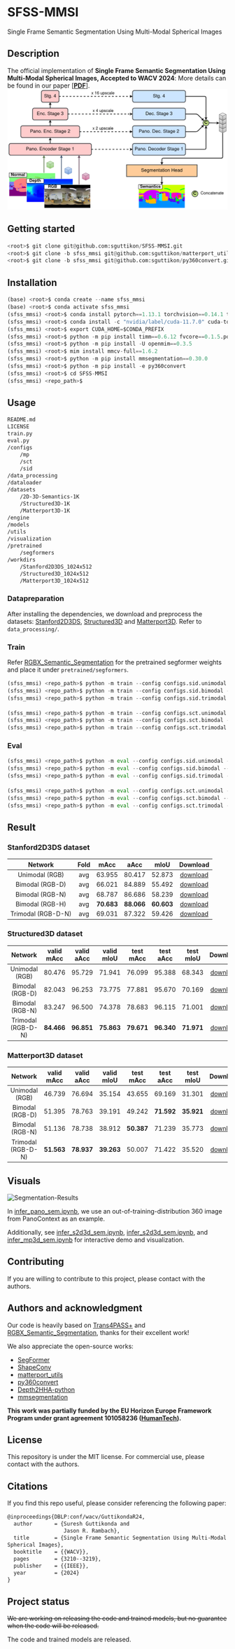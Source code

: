 # SFSS-MMSI

Single Frame Semantic Segmentation Using Multi-Modal Spherical Images

## Description

The official implementation of **Single Frame Semantic Segmentation Using Multi-Modal Spherical Images, Accepted to WACV 2024**:
More details can be found in our paper [[**PDF**](https://arxiv.org/pdf/2308.09369.pdf)].
![sfss-mmsi](figures/wacv_teaser.png)

## Getting started

```python
<root>$ git clone git@github.com:sguttikon/SFSS-MMSI.git
<root>$ git clone -b sfss_mmsi git@github.com:sguttikon/matterport_utils.git
<root>$ git clone -b sfss_mmsi git@github.com:sguttikon/py360convert.git
```

## Installation

```python
(base) <root>$ conda create --name sfss_mmsi
(base) <root>$ conda activate sfss_mmsi
(sfss_mmsi) <root>$ conda install pytorch==1.13.1 torchvision==0.14.1 torchaudio==0.13.1 pytorch-cuda=11.7 -c pytorch -c nvidia
(sfss_mmsi) <root>$ conda install -c "nvidia/label/cuda-11.7.0" cuda-toolkit
(sfss_mmsi) <root>$ export CUDA_HOME=$CONDA_PREFIX
(sfss_mmsi) <root>$ python -m pip install timm==0.6.12 fvcore==0.1.5.post20221221 open3d==0.16.0 easydict==1.10 opencv-python==4.7.0.68 tensorboardx==2.5.1 notebook==7.0.2
(sfss_mmsi) <root>$ python -m pip install -U openmim==0.3.5
(sfss_mmsi) <root>$ mim install mmcv-full==1.6.2
(sfss_mmsi) <root>$ python -m pip install mmsegmentation==0.30.0
(sfss_mmsi) <root>$ python -m pip install -e py360convert
(sfss_mmsi) <root>$ cd SFSS-MMSI
(sfss_mmsi) <repo_path>$
```

## Usage

```
README.md
LICENSE
train.py
eval.py
/configs
    /mp
    /sct
    /sid
/data_processing
/dataloader
/datasets
    /2D-3D-Semantics-1K
    /Structured3D-1K
    /Matterport3D-1K
/engine
/models
/utils
/visualization
/pretrained
    /segformers
/workdirs
    /Stanford2D3DS_1024x512
    /Structured3D_1024x512
    /Matterport3D_1024x512
```

### Datapreparation

After installing the dependencies, we download and preprocess the datasets: [Stanford2D3DS](http://buildingparser.stanford.edu/dataset.html), [Structured3D](https://structured3d-dataset.org/) and [Matterport3D](https://niessner.github.io/Matterport/). Refer to `data_processing/`.

### Train

Refer [RGBX_Semantic_Segmentation](https://github.com/huaaaliu/RGBX_Semantic_Segmentation) for the pretrained segformer weights and place it under `pretrained/segformers`.

```python
(sfss_mmsi) <repo_path>$ python -m train --config configs.sid.unimodal --devices 1
(sfss_mmsi) <repo_path>$ python -m train --config configs.sid.bimodal --devices 1
(sfss_mmsi) <repo_path>$ python -m train --config configs.sid.trimodal --devices 1

(sfss_mmsi) <repo_path>$ python -m train --config configs.sct.unimodal --devices 1
(sfss_mmsi) <repo_path>$ python -m train --config configs.sct.bimodal --devices 1
(sfss_mmsi) <repo_path>$ python -m train --config configs.sct.trimodal --devices 1
```

### Eval

```python
(sfss_mmsi) <repo_path>$ python -m eval --config configs.sid.unimodal --split validation --epochs epoch-best.pth
(sfss_mmsi) <repo_path>$ python -m eval --config configs.sid.bimodal --split validation --epochs epoch-best.pth
(sfss_mmsi) <repo_path>$ python -m eval --config configs.sid.trimodal --split validation --epochs epoch-best.pth

(sfss_mmsi) <repo_path>$ python -m eval --config configs.sct.unimodal --split <validation/test> --epochs epoch-best.pth
(sfss_mmsi) <repo_path>$ python -m eval --config configs.sct.bimodal --split <validation/test> --epochs epoch-best.pth
(sfss_mmsi) <repo_path>$ python -m eval --config configs.sct.trimodal --split <validation/test> --epochs epoch-best.pth
```

## Result

### Stanford2D3DS dataset

| **Network**       | **Fold**  | **mAcc**    | **aAcc**    | **mIoU**    | Download        |
| :---------------: | :-------: | :---------: | :---------: | :---------: | :-------------: |
| Unimodal (RGB)    |    avg    |   63.955    |   80.417    |   52.873    | [download](https://cloud.dfki.de/owncloud/index.php/s/S6HqczbR3yL4Z82?path=%2Fworkdirs%2FStanford2D3DS_1024x512) |
| Bimodal  (RGB-D)  |    avg    |   66.021    |   84.889    |   55.492    | [download](https://cloud.dfki.de/owncloud/index.php/s/S6HqczbR3yL4Z82?path=%2Fworkdirs%2FStanford2D3DS_1024x512) |
| Bimodal  (RGB-N)  |    avg    |   68.787    |   86.686    |   58.239    | [download](https://cloud.dfki.de/owncloud/index.php/s/S6HqczbR3yL4Z82?path=%2Fworkdirs%2FStanford2D3DS_1024x512) |
| Bimodal  (RGB-H)  |    avg    | **70.683**  | **88.066**  | **60.603**  | [download](https://cloud.dfki.de/owncloud/index.php/s/S6HqczbR3yL4Z82?path=%2Fworkdirs%2FStanford2D3DS_1024x512) |
| Trimodal (RGB-D-N)|    avg    |   69.031    |   87.322    |   59.426    | [download](https://cloud.dfki.de/owncloud/index.php/s/S6HqczbR3yL4Z82?path=%2Fworkdirs%2FStanford2D3DS_1024x512) |

### Structured3D dataset

| **Network**       | **valid mAcc** | **valid aAcc** | **valid mIoU** | **test mAcc** | **test aAcc** | **test mIoU** | Download        |
| :---------------: |:-------------: | :------------: | :------------: |:------------: | :-----------: | :-----------: | :-------------: |
| Unimodal (RGB)    |     80.476     |     95.729     |     71.941     |    76.099     |    95.388     |    68.343     | [download](https://cloud.dfki.de/owncloud/index.php/s/S6HqczbR3yL4Z82?path=%2Fworkdirs%2FStructured3D_1024x512%2Flog_Structured3D_mit_b2_DMLPDecoderV2) |
| Bimodal  (RGB-D)  |     82.043     |     96.253     |     73.775     |    77.881     |    95.670     |    70.169     | [download](https://cloud.dfki.de/owncloud/index.php/s/S6HqczbR3yL4Z82?path=%2Fworkdirs%2FStructured3D_1024x512%2Flog_Structured3D_dual_mit_b2_DMLPDecoderV2_Depth) |
| Bimodal  (RGB-N)  |     83.247     |     96.500     |     74.378     |    78.683     |    96.115     |    71.001     | [download](https://cloud.dfki.de/owncloud/index.php/s/S6HqczbR3yL4Z82?path=%2Fworkdirs%2FStructured3D_1024x512%2Flog_Structured3D_dual_mit_b2_DMLPDecoderV2_Normal) |
| Trimodal (RGB-D-N)|   **84.466**   |   **96.851**   |   **75.863**   |  **79.671**   |  **96.340**   |  **71.971**   | [download](https://cloud.dfki.de/owncloud/index.php/s/S6HqczbR3yL4Z82?path=%2Fworkdirs%2FStructured3D_1024x512%2Flog_Structured3D_trio_mit_b2_DMLPDecoderV2_Depth_Normal) |

### Matterport3D dataset

| **Network**       | **valid mAcc** | **valid aAcc** | **valid mIoU** | **test mAcc** | **test aAcc** | **test mIoU** | Download        |
| :---------------: |:-------------: | :------------: | :------------: |:------------: | :-----------: | :-----------: | :-------------: |
| Unimodal (RGB)    |     46.739     |     76.694     |     35.154     |    43.655     |    69.169     |    31.301     | [download](https://cloud.dfki.de/owncloud/index.php/s/S6HqczbR3yL4Z82?path=%2Fworkdirs%2FMatterport3D_1024x512%2Flog_Matterport3D_mit_b2_DMLPDecoderV2) |
| Bimodal  (RGB-D)  |     51.395     |     78.763     |     39.191     |    49.242     |  **71.592**   |  **35.921**   | [download](https://cloud.dfki.de/owncloud/index.php/s/S6HqczbR3yL4Z82?path=%2Fworkdirs%2FMatterport3D_1024x512%2Flog_Matterport3D_dual_mit_b2_DMLPDecoderV2_Depth) |
| Bimodal  (RGB-N)  |     51.136     |     78.738     |     38.912     |  **50.387**   |    71.239     |    35.773     | [download](https://cloud.dfki.de/owncloud/index.php/s/S6HqczbR3yL4Z82?path=%2Fworkdirs%2FMatterport3D_1024x512%2Flog_Matterport3D_dual_mit_b2_DMLPDecoderV2_Normal) |
| Trimodal (RGB-D-N)|   **51.563**   |   **78.937**   |   **39.263**   |    50.007     |    71.422     |    35.520     | [download](https://cloud.dfki.de/owncloud/index.php/s/S6HqczbR3yL4Z82?path=%2Fworkdirs%2FMatterport3D_1024x512%2Flog_Matterport3D_trio_mit_b2_DMLPDecoderV2_Depth_Normal) |

## Visuals

![Segmentation-Results](figures/wacv_seg_results.png)

In [infer_pano_sem.ipynb](visualization/infer_pano_sem.ipynb), we use an out-of-training-distribution 360 image from PanoContext as an example.

Additionally, see [infer_s2d3d_sem.ipynb](visualization/infer_s2d3d_sem.ipynb), [infer_s2d3d_sem.ipynb](visualization/infer_s2d3d_sem.ipynb), and [infer_mp3d_sem.ipynb](visualization/infer_mp3d_sem.ipynb) for interactive demo and visualization.

## Contributing

If you are willing to contribute to this project, please contact with the authors.

## Authors and acknowledgment

Our code is heavily based on [Trans4PASS+](https://github.com/jamycheung/Trans4PASS) and [RGBX_Semantic_Segmentation](https://github.com/huaaaliu/RGBX_Semantic_Segmentation), thanks for their excellent work!

We also appreciate the open-source works:
* [SegFormer](https://github.com/NVlabs/SegFormer)
* [ShapeConv](https://github.com/hanchaoleng/ShapeConv)
* [matterport_utils](https://github.com/atlantis-ar/matterport_utils)
* [py360convert](https://github.com/sunset1995/py360convert)
* [Depth2HHA-python](https://github.com/charlesCXK/Depth2HHA-python)
* [mmsegmentation](https://mmsegmentation.readthedocs.io/en/0.x/)

**This work was partially funded by the EU Horizon Europe Framework Program under grant agreement 101058236 ([HumanTech](https://humantech-horizon.eu/)).**

## License

This repository is under the MIT license. For commercial use, please contact with the authors.

## Citations

If you find this repo useful, please consider referencing the following paper:

```
@inproceedings{DBLP:conf/wacv/GuttikondaR24,
  author       = {Suresh Guttikonda and
                  Jason R. Rambach},
  title        = {Single Frame Semantic Segmentation Using Multi-Modal Spherical Images},
  booktitle    = {{WACV}},
  pages        = {3210--3219},
  publisher    = {{IEEE}},
  year         = {2024}
}
```

## Project status

~~We are working on releasing the code and trained models, but no guarantee when the code will be released.~~

The code and trained models are released.
